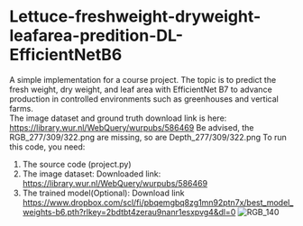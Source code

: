 # Lettuce-freshweight-dryweight-leafarea-predition-DL-EfficientNetB6
A simple implementation for a course project. The topic is to predict the fresh weight, dry weight, and leaf area with EfficientNet B7 to advance production in controlled environments such as greenhouses and vertical farms.  
The image dataset and ground truth download link is here: https://library.wur.nl/WebQuery/wurpubs/586469  Be advised, the RGB_277/309/322.png are missing, so are Depth_277/309/322.png
To run this code, you need:
1. The source code (project.py)
2. The image dataset: Downloaded link: https://library.wur.nl/WebQuery/wurpubs/586469
3. The trained model(Optional): Download link https://www.dropbox.com/scl/fi/pbqemgbq8zg1mn92ptn7x/best_model_weights-b6.pth?rlkey=2bdtbt4zerau9nanr1esxpvg4&dl=0
![RGB_140](https://github.com/Kaiwen-Xiao/Lettuce-freshweight-dryweight-leafarea-predition-DL-EfficientNetB6/assets/126135993/1951f313-b7d4-4074-9e30-639fca3794f2)


   

    


